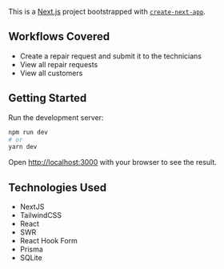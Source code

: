 This is a [Next.js](https://nextjs.org/) project bootstrapped with [`create-next-app`](https://github.com/vercel/next.js/tree/canary/packages/create-next-app).

## Workflows Covered
* Create a repair request and submit it to the technicians
* View all repair requests
* View all customers

## Getting Started

Run the development server:

```bash
npm run dev
# or
yarn dev
```

Open [http://localhost:3000](http://localhost:3000) with your browser to see the result.


## Technologies Used
* NextJS
* TailwindCSS
* React
* SWR
* React Hook Form
* Prisma
* SQLite
